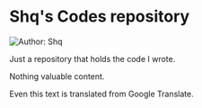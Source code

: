 # Shq's Codes repository

![Author: Shq](https://img.shields.io/badge/Author-Shq-blue.svg)

Just a repository that holds the code I wrote.

Nothing valuable content.

Even this text is translated from Google Translate.
